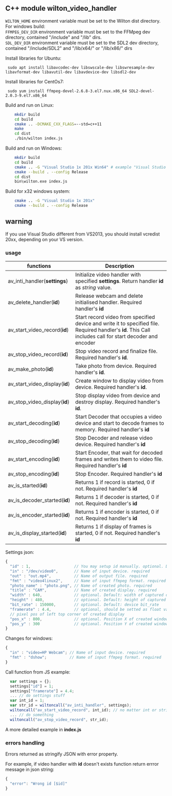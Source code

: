 C++ module wilton_video_handler
------------------

`WILTON_HOME` environment variable must be set to the Wilton dist directory.<br>
For windows build: <br>
`FFMPEG_DEV_DIR` environment variable must be set to the FFMpeg dev directory, contained "/include" and "/lib" dirs.<br>
`SDL_DEV_DIR` environment variable must be set to the SDL2 dev directory, contained "/include/SDL2" and "/lib/x64/" or "/lib/x86/" dirs<br>


Install libraries for Ubuntu:
```
 sudo apt install libavcodec-dev libswscale-dev libswresample-dev libavformat-dev libavutil-dev libavdevice-dev libsdl2-dev 
```

Install libraries for CentOs7:
```
 sudo yum install ffmpeg-devel-2.6.8-3.el7.nux.x86_64 SDL2-devel-2.0.3-9.el7.x86_64
```

Build and run on Linux:
```bash
    mkdir build
    cd build
    cmake .. -DCMAKE_CXX_FLAGS=--std=c++11
    make
    cd dist
    ./bin/wilton index.js
```

Build and run on Windows:
```bash
    mkdir build
    cd build
    cmake .. -G "Visual Studio 1x 201x Win64" # example "Visual Studio 14 2015 Win64"
    cmake --build . --config Release
    cd dist
    bin\wilton.exe index.js
```

Build for x32 windows system:
```bash
    cmake .. -G "Visual Studio 1x 201x"
    cmake --build . --config Release
```

## warning
If you use Visual Studio different from VS2013, you should install vcredist 20xx, depending on your VS version.

### usage
| functions| Description |
| --- | --- |
| av_inti_handler(**settings**)  | Initialize video handler with specified **settings**. Return handler **id** as *string* value. |
| av_delete_handler(**id**) | Release webcam and delete initialised handler. Required handler's **id** |
| av_start_video_record(**id**)  | Start record video from specified device and write it to specified file. Required handler's **id**. This Call includes call for start decoder and encoder |
| av_stop_video_record(**id**)   | Stop video record and finalize file. Required handler's **id**. |
| av_make_photo(**id**)          | Take photo from device. Required handler's **id**. |
| av_start_video_display(**id**) | Create window to display video from device. Required handler's **id**.|
| av_stop_video_display(**id**)  | Stop display video from device and destroy display. Required handler's **id**. |
| av_start_decoding(**id**) | Start Decoder that occupies a video device and start to decode frames to memory. Required handler's **id** |
| av_stop_decoding(**id**) | Stop Decoder and release video device. Required handler's **id** |
| av_start_encoding(**id**) | Start Encoder, that wait for decoded frames and writes them to video file. Required handler's **id** |
| av_stop_encoding(**id**) | Stop Encoder. Required handler's **id** |
| av_is_started(**id**) | Returns 1 if record is started, 0 if not. Required handler's **id** |
| av_is_decoder_started(**id**) | Returns 1 if decoder is started, 0 if not. Required handler's **id** |
| av_is_encoder_started(**id**) | Returns 1 if encoder is started, 0 if not. Required handler's **id** |
| av_is_display_started(**id**) | Returns 1 if display of frames is started, 0 if not. Required handler's **id** |


Settings json: 
```JavaScript
{
  "id" : 1,                   // You may setup id manually. optional. Default value 0;
  "in" : "/dev/video0",       // Name of input device. required
  "out" : "out.mp4",          // Name of output file. required  
  "fmt" : "video4linux2",     // Name of input ffmpeg format. required
  "photo_name" : "photo.png", // Name of created photo. required
  "title" : "CAM",            // Name of created display. required
  "width" : 640,              // optional. Default: width of captured device image
  "height" : 480,             // optional. Default: height of captured device image
  "bit_rate" : 150000,        // optional. Default: device bit_rate
  "framerate" : 4.4,          // optional, should be setted as float value. Default: 25.0 
  // pixel pos of left top corner of created display
  "pos_x" : 800,              // optional. Position X of created window. Default: 100
  "pos_y" : 300               // optional. Position Y of created window. Default: 100
}
```

Changes for windows:
```JavaScript
{
  "in" : "video=HP Webcam"; // Name of input device. required
  "fmt" : "dshow";          // Name of input ffmpeg format. required
}
```

 Call function from JS example:
```JavaScript
  var settings = {};
  settings["id"] = 1;
  settings["framerate"] = 4.4;
  ... // do settings stuff
  var int_id = 1;
  var str_id = wiltoncall("av_inti_handler", settings);
  wiltoncall("av_start_video_record", int_id); // no matter int or string
  ... // do something
  wiltoncall("av_stop_video_record", str_id);
```


A more detailed example in **index.js**


### errors handling

Errors returned as stringify JSON with error property.

For example, if video handler with **id** doesn't exists function return errror message in json string:

```JavaScript
{ 
  "error": "Wrong id [$id]"
}
``` 
